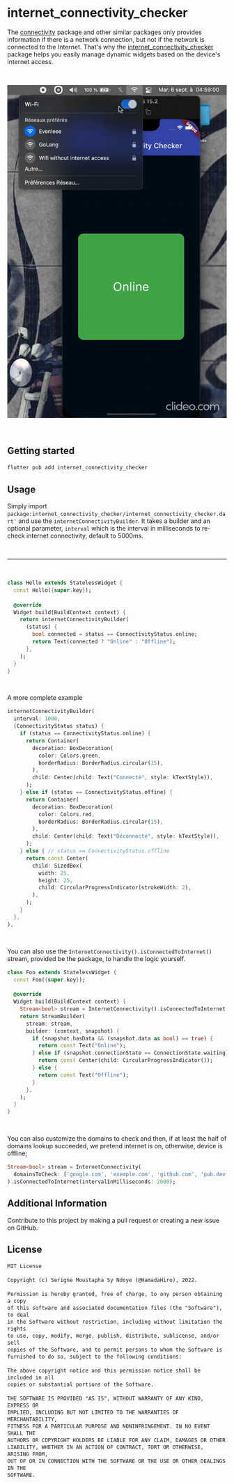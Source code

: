 # internet_connectivity_checker

The [connectivity](https://pub.dev/packages/connectivity) package and other similar packages only provides information if there is a network connection, but not if the network is connected to the Internet. That's why the [internet_connectivity_checker](https://github.com/HamadaHiro/internet_connectivity_checker) package helps you easily manage dynamic widgets based on the device's internet access.

<br>

![Demo](demo/demo.gif)

<br>

## Getting started

```bash
flutter pub add internet_connectivity_checker
```

## Usage


Simply import `package:internet_connectivity_checker/internet_connectivity_checker.dart'` and use the `internetConnectivityBuilder`. It takes a builder and an optional parameter, `interval` which is the interval in milliseconds to re-check internet connectivity, default to 5000ms.

<br>

---

<br>

```dart
class Hello extends StatelessWidget {
  const Hello({super.key});

  @override
  Widget build(BuildContext context) {
    return internetConnectivityBuilder(
      (status) {
        bool connected = status == ConnectivityStatus.online;
        return Text(connected ? "Online" : "Offline");
      },
    );
  }
}
```
<br>

A more complete example
```dart
internetConnectivityBuilder(
  interval: 1000,
  (ConnectivityStatus status) {
    if (status == ConnectivityStatus.online) {
      return Container(
        decoration: BoxDecoration(
          color: Colors.green,
          borderRadius: BorderRadius.circular(15),
        ),
        child: Center(child: Text("Connecté", style: kTextStyle)),
      );
    } else if (status == ConnectivityStatus.offine) {
      return Container(
        decoration: BoxDecoration(
          color: Colors.red,
          borderRadius: BorderRadius.circular(15),
        ),
        child: Center(child: Text("Déconnecté", style: kTextStyle)),
      );
    } else { // status == ConnectivityStatus.offline
      return const Center(
        child: SizedBox(
          width: 25,
          height: 25,
          child: CircularProgressIndicator(strokeWidth: 2),
        ),
      );
    }
  },
),
```

<br>

You can also use the `InternetConnectivity().isConnectedToInternet()` stream, provided be the package, to handle the logic yourself.

```dart
class Foo extends StatelessWidget {
  const Foo({super.key});

  @override
  Widget build(BuildContext context) {
    Stream<bool> stream = InternetConnectivity().isConnectedToInternet();
    return StreamBuilder(
      stream: stream,
      builder: (context, snapshot) {
        if (snapshot.hasData && (snapshot.data as bool) == true) {
          return const Text("Online");
        } else if (snapshot.connectionState == ConnectionState.waiting) {
          return const Center(child: CircularProgressIndicator());
        } else {
          return const Text("Offline");
        }
      },
    );
  }
}
```

<br>

You can also customize the domains to check and then, if at least the half of domains lookup succeeded, we pretend internet is on, otherwise, device is offline;
```dart
Stream<bool> stream = InternetConnectivity(
  domainsToCheck: ['google.com', 'exemple.com', 'github.com', 'pub.dev'],
).isConnectedToInternet(intervalInMilliseconds: 2000);
```

## Additional Information
Contribute to this project by making a pull request or creating a new issue on GitHub.


## License

```
MIT License

Copyright (c) Serigne Moustapha Sy Ndoye (@HamadaHiro), 2022.

Permission is hereby granted, free of charge, to any person obtaining a copy
of this software and associated documentation files (the "Software"), to deal
in the Software without restriction, including without limitation the rights
to use, copy, modify, merge, publish, distribute, sublicense, and/or sell
copies of the Software, and to permit persons to whom the Software is
furnished to do so, subject to the following conditions:

The above copyright notice and this permission notice shall be included in all
copies or substantial portions of the Software.

THE SOFTWARE IS PROVIDED "AS IS", WITHOUT WARRANTY OF ANY KIND, EXPRESS OR
IMPLIED, INCLUDING BUT NOT LIMITED TO THE WARRANTIES OF MERCHANTABILITY,
FITNESS FOR A PARTICULAR PURPOSE AND NONINFRINGEMENT. IN NO EVENT SHALL THE
AUTHORS OR COPYRIGHT HOLDERS BE LIABLE FOR ANY CLAIM, DAMAGES OR OTHER
LIABILITY, WHETHER IN AN ACTION OF CONTRACT, TORT OR OTHERWISE, ARISING FROM,
OUT OF OR IN CONNECTION WITH THE SOFTWARE OR THE USE OR OTHER DEALINGS IN THE
SOFTWARE.
```
